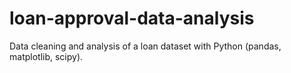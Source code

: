 # loan-approval-data-analysis
Data cleaning and analysis of a loan dataset with Python (pandas, matplotlib, scipy).
